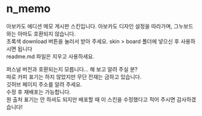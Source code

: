 # n_memo
아보카도 에디션 메모 게시판 스킨입니다. 아보카도 디자인 설정을 따라가며, 그누보드와는 아마도 호환되지 않습니다.<br>
초록색 download 버튼을 눌러서 받아 주세요. skin > board 폴더에 넣으신 후 사용하시면 됩니다<br>
readme.md 파일은 지우고 사용하세요.

퍼스널 버전과 호환되는지 모릅니다... 해 보고 알려 주실 분?<br>
따로 카피 표기는 하지 않았지만 무단 전재는 금하고 있습니다.<br>
깃허브 페이지 주소를 알려 주세요.<br>
수정 후 재배포는 가능합니다.<br>
원 출처 표기는 안 하셔도 되지만 배포할 때 이 스킨을 수정했다고 적어 주시면 감사하겠습니다!
